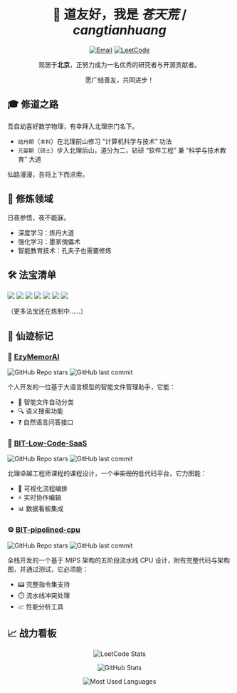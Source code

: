 <div align="center">
  
# 👋 道友好，我是 ***苍天荒*** / ***cangtianhuang***

[![Email](https://img.shields.io/badge/Email-l1903374751@gmail.com-important?style=flat&logo=gmail)](mailto:l1903374751@gmail.com)
[![LeetCode](https://img.shields.io/badge/LeetCode-梦回-yellow?style=flat&logo=leetcode)](https://leetcode.cn/u/cangtianhuang/)

现居于**北京**，正努力成为一名优秀的研究者与开源贡献者。

愿广结善友，共同进步！

</div>

## 🎓 修道之路

吾自幼喜好数学物理，有幸拜入北理宗门名下。  

- `结丹期`（`本科`）在北理前山修习 “计算机科学与技术” 功法  
- `元婴期`（`硕士`）步入北理后山，道分为二，钻研 “软件工程” 兼 “科学与技术教育” 大道  

仙路漫漫，吾将上下而求索。  

## 🔭 修炼领域

日夜参悟，夜不能寐。  
- 深度学习：炼丹大道
- 强化学习：墨家傀儡术
- 智能教育技术：孔夫子也需要修炼

## 🛠️ 法宝清单
![](https://img.shields.io/badge/Python-3776AB?style=flat&logo=python&logoColor=white)
![](https://img.shields.io/badge/PyTorch-EE4C2C?style=flat&logo=pytorch&logoColor=white)
![](https://img.shields.io/badge/C++-00599C?style=flat&logo=c%2B%2B&logoColor=white)
![](https://img.shields.io/badge/C%23-239120?style=flat&logo=c-sharp&logoColor=white)
![](https://img.shields.io/badge/Java-007396?style=flat&logo=openjdk&logoColor=white)
![](https://img.shields.io/badge/Verilog-003366?style=flat&logo=verilog&logoColor=white)
![](https://img.shields.io/badge/Assembly-000000?style=flat&logo=assemblyscript&logoColor=white)

（更多法宝还在炼制中……）

## 🚀 仙迹标记

### 🤖 [EzyMemorAI](https://github.com/cangtianhuang/EzyMemorAI)
![GitHub Repo stars](https://img.shields.io/github/stars/cangtianhuang/EzyMemorAI?style=social)
![GitHub last commit](https://img.shields.io/github/last-commit/cangtianhuang/EzyMemorAI?color=blue)

个人开发的一位基于大语言模型的智能文件管理助手，它能：
- 📂 智能文件自动分类
- 🔍 语义搜索功能
- ❓ 自然语言问答接口

### 🧩 [BIT-Low-Code-SaaS](https://github.com/cangtianhuang/BIT-Low-Code-SaaS-Platform)
![GitHub Repo stars](https://img.shields.io/github/stars/cangtianhuang/BIT-Low-Code-SaaS-Platform?style=social)
![GitHub last commit](https://img.shields.io/github/last-commit/cangtianhuang/BIT-Low-Code-SaaS-Platform?color=blue)

北理卓越工程师课程的课程设计，一个~~半实现的~~低代码平台，它力图能：
- 🧬 可视化流程编排
- ⚡ 实时协作编辑
- 📊 数据看板集成

### ⚙️ [BIT-pipelined-cpu](https://github.com/cangtianhuang/BIT-pipelined-cpu)
![GitHub Repo stars](https://img.shields.io/github/stars/cangtianhuang/BIT-pipelined-cpu?style=social)
![GitHub last commit](https://img.shields.io/github/last-commit/cangtianhuang/BIT-pipelined-cpu?color=blue)

全栈开发的一个基于 MIPS 架构的五阶段流水线 CPU 设计，附有完整代码与架构图，并通过测试，它必须能：
- 📟 完整指令集支持
- ⏱️ 流水线冲突处理
- 📈 性能分析工具


## 📈 战力看板
<div align="center">
  
![LeetCode Stats](https://leetcard.jacoblin.cool/cangtianhuang?theme=dark&font=Noto%20Sans%20SC&site=cn)

![GitHub Stats](https://github-readme-stats.vercel.app/api?username=cangtianhuang&show_icons=true&theme=radical&hide_title=true)

![Most Used Languages](https://github-readme-stats.vercel.app/api/top-langs/?username=cangtianhuang&layout=compact&theme=dark)

</div>
